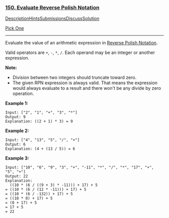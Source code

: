 ### [150. Evaluate Reverse Polish Notation](https://leetcode.com/problems/evaluate-reverse-polish-notation/description/)

[Description](https://leetcode.com/problems/evaluate-reverse-polish-notation/description/)[Hints](https://leetcode.com/problems/evaluate-reverse-polish-notation/hints/)[Submissions](https://leetcode.com/problems/evaluate-reverse-polish-notation/submissions/)[Discuss](https://leetcode.com/problems/evaluate-reverse-polish-notation/discuss/)[Solution](https://leetcode.com/problems/evaluate-reverse-polish-notation/solution/)

[Pick One](https://leetcode.com/problems/random-one-question/)

------

Evaluate the value of an arithmetic expression in [Reverse Polish Notation](http://en.wikipedia.org/wiki/Reverse_Polish_notation).

Valid operators are `+`, `-`, `*`, `/`. Each operand may be an integer or another expression.

**Note:**

- Division between two integers should truncate toward zero.
- The given RPN expression is always valid. That means the expression would always evaluate to a result and there won't be any divide by zero operation.

**Example 1:**

```
Input: ["2", "1", "+", "3", "*"]
Output: 9
Explanation: ((2 + 1) * 3) = 9
```

**Example 2:**

```
Input: ["4", "13", "5", "/", "+"]
Output: 6
Explanation: (4 + (13 / 5)) = 6
```

**Example 3:**

```
Input: ["10", "6", "9", "3", "+", "-11", "*", "/", "*", "17", "+", "5", "+"]
Output: 22
Explanation: 
  ((10 * (6 / ((9 + 3) * -11))) + 17) + 5
= ((10 * (6 / (12 * -11))) + 17) + 5
= ((10 * (6 / -132)) + 17) + 5
= ((10 * 0) + 17) + 5
= (0 + 17) + 5
= 17 + 5
= 22
```